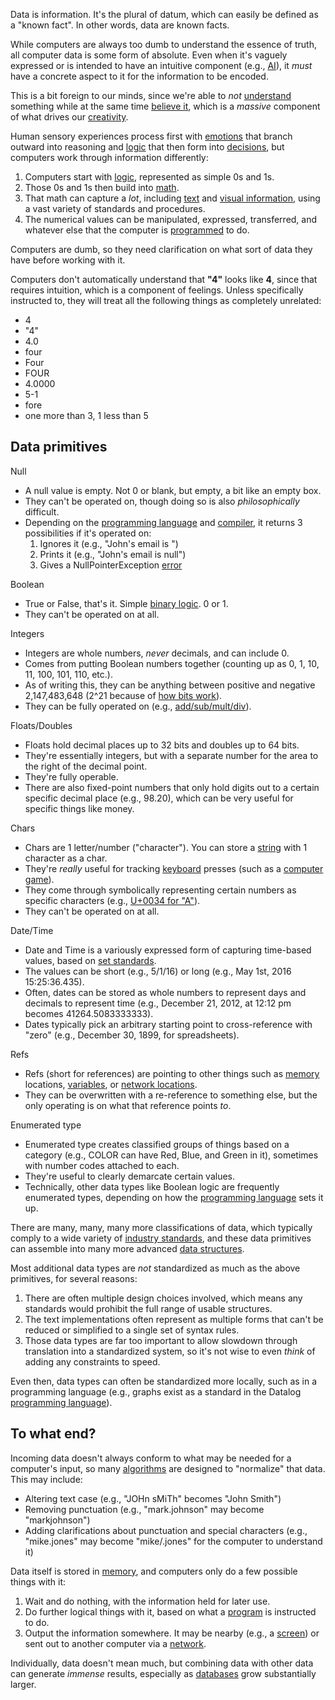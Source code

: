 
Data is information. It's the plural of datum, which can easily be defined as a "known fact". In other words, data are known facts.

While computers are always too dumb to understand the essence of truth, all computer data is some form of absolute. Even when it's vaguely expressed or is intended to have an intuitive component (e.g., [AI](computers-ai.md)), it *must* have a concrete aspect to it for the information to be encoded.

This is a bit foreign to our minds, since we're able to *not* [understand](understanding.md) something while at the same time [believe it](understanding-certainty.md), which is a *massive* component of what drives our [creativity](mind-creativity.md).

Human sensory experiences process first with [emotions](mind-feelings.md) that branch outward into reasoning and [logic](logic.md) that then form into [decisions](decisions.md), but computers work through information differently:

1. Computers start with [logic](logic-cs.md), represented as simple 0s and 1s.
2. Those 0s and 1s then build into [math](math-cs.md).
3. That math can capture a *lot*, including [text](computers-ocr.md) and [visual information](engineering-camera.md), using a vast variety of standards and procedures.
4. The numerical values can be manipulated, expressed, transferred, and whatever else that the computer is [programmed](computers-programming-basics.md) to do.

Computers are dumb, so they need clarification on what sort of data they have before working with it.

Computers don't automatically understand that **"4"** looks like **4**, since that requires intuition, which is a component of feelings. Unless specifically instructed to, they will treat all the following things as completely unrelated:

- 4
- "4"
- 4.0
- four
- Four
- FOUR
- 4.0000
- 5-1
- fore
- one more than 3, 1 less than 5

## Data primitives

Null

- A null value is empty. Not 0 or blank, but empty, a bit like an empty box.
- They can't be operated on, though doing so is also *philosophically* difficult.
- Depending on the [programming language](computers-languages.md) and [compiler](computers-compilers.md), it returns 3 possibilities if it's operated on:
  1. Ignores it (e.g., "John's email is ")
  2. Prints it (e.g., "John's email is null")
  3. Gives a NullPointerException [error](computers-software-redesign.md)

Boolean

- True or False, that's it. Simple [binary logic](logic-cs.md). 0 or 1.
- They can't be operated on at all.

Integers

- Integers are whole numbers, *never* decimals, and can include 0.
- Comes from putting Boolean numbers together (counting up as 0, 1, 10, 11, 100, 101, 110, etc.).
- As of writing this, they can be anything between positive and negative 2,147,483,648 (2^21 because of [how bits work](computers-alu.md)).
- They can be fully operated on (e.g., [add/sub/mult/div](math-cs.md)).

Floats/Doubles

- Floats hold decimal places up to 32 bits and doubles up to 64 bits.
- They're essentially integers, but with a separate number for the area to the right of the decimal point.
- They're fully operable.
- There are also fixed-point numbers that only hold digits out to a certain specific decimal place (e.g., 98.20), which can be very useful for specific things like money.

Chars

- Chars are 1 letter/number ("character"). You can store a [string](data-structures.md) with 1 character as a char.
- They're *really* useful for tracking [keyboard](computers-keyboard.md) presses (such as a [computer game](computers-software-gamedev.md)).
- They come through symbolically representing certain numbers as specific characters (e.g., [U+0034 for "A"](computers-keyboard.md)).
- They can't be operated on at all.

Date/Time

- Date and Time is a variously expressed form of capturing time-based values, based on [set standards](standards-computers.md).
- The values can be short (e.g., 5/1/16) or long (e.g., May 1st, 2016 15:25:36.435).
- Often, dates can be stored as whole numbers to represent days and decimals to represent time (e.g., December 21, 2012, at 12:12 pm becomes 41264.5083333333).
- Dates typically pick an arbitrary starting point to cross-reference with "zero" (e.g., December 30, 1899, for spreadsheets).

Refs

- Refs (short for references) are pointing to other things such as [memory](computers-memory.md) locations, [variables](computers-programming-basics.md), or [network locations](networks-computer.md).
- They can be overwritten with a re-reference to something else, but the only operating is on what that reference points *to*.

Enumerated type

- Enumerated type creates classified groups of things based on a category (e.g., COLOR can have Red, Blue, and Green in it), sometimes with number codes attached to each.
- They're useful to clearly demarcate certain values.
- Technically, other data types like Boolean logic are frequently enumerated types, depending on how the [programming language](computers-languages.md) sets it up.

There are many, many, many more classifications of data, which typically comply to a wide variety of [industry standards](standards-computers.md), and these data primitives can assemble into many more advanced [data structures](data-structures.md).

Most additional data types are *not* standardized as much as the above primitives, for several reasons:

1. There are often multiple design choices involved, which means any standards would prohibit the full range of usable structures.
2. The text implementations often represent as multiple forms that can't be reduced or simplified to a single set of syntax rules.
3. Those data types are far too important to allow slowdown through translation into a standardized system, so it's not wise to even *think* of adding any constraints to speed.

Even then, data types can often be standardized more locally, such as in a programming language (e.g., graphs exist as a standard in the Datalog [programming language](computers-languages.md)).

## To what end?

Incoming data doesn't always conform to what may be needed for a computer's input, so many [algorithms](computers-programming-algorithms.md) are designed to "normalize" that data. This may include:

- Altering text case (e.g., "JOHn sMiTh" becomes "John Smith")
- Removing punctuation (e.g., "mark.johnson" may become "markjohnson")
- Adding clarifications about punctuation and special characters (e.g., "mike.jones" may become "mike/.jones" for the computer to understand it)

Data itself is stored in [memory](computers-memory.md), and computers only do a few possible things with it:

1. Wait and do nothing, with the information held for later use.
2. Do further logical things with it, based on what a [program](computers-programming-basics.md) is instructed to do.
3. Output the information somewhere. It may be nearby (e.g., a [screen](engineering-screen.md)) or sent out to another computer via a [network](networks-computer.md).

Individually, data doesn't mean much, but combining data with other data can generate *immense* results, especially as [databases](database.md) grow substantially larger.
